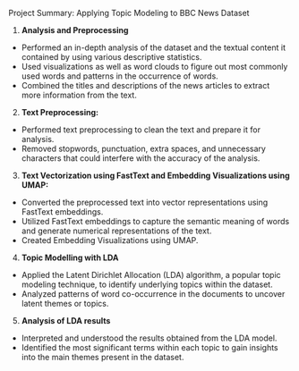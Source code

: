 Project Summary: Applying Topic Modeling to BBC News Dataset

1. **Analysis and Preprocessing**
  - Performed an in-depth analysis of the dataset and the textual content it contained by using various descriptive statistics.
  - Used visualizations as well as word clouds to figure out most commonly used words and patterns in the occurrence of words.
  - Combined the titles and descriptions of the news articles to extract more information from the text.

2. **Text Preprocessing:**
  - Performed text preprocessing to clean the text and prepare it for analysis.
  - Removed stopwords, punctuation, extra spaces, and unnecessary characters that could interfere with the accuracy of the analysis.

3. **Text Vectorization using FastText and Embedding Visualizations using UMAP:**
  - Converted the preprocessed text into vector representations using FastText embeddings.
  - Utilized FastText embeddings to capture the semantic meaning of words and generate numerical representations of the text.
  - Created Embedding Visualizations using UMAP.

4. **Topic Modelling with LDA**
  - Applied the Latent Dirichlet Allocation (LDA) algorithm, a popular topic modeling technique, to identify underlying topics within the dataset.
  - Analyzed patterns of word co-occurrence in the documents to uncover latent themes or topics.

5. **Analysis of LDA results**
  - Interpreted and understood the results obtained from the LDA model.
  - Identified the most significant terms within each topic to gain insights into the main themes present in the dataset.
